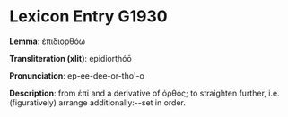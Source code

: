 # Lexicon Entry G1930

**Lemma**: ἐπιδιορθόω

**Transliteration (xlit)**: epidiorthóō

**Pronunciation**: ep-ee-dee-or-tho'-o

**Description**:
from ἐπί and a derivative of ὀρθός; to straighten further, i.e. (figuratively) arrange additionally:--set in order.
